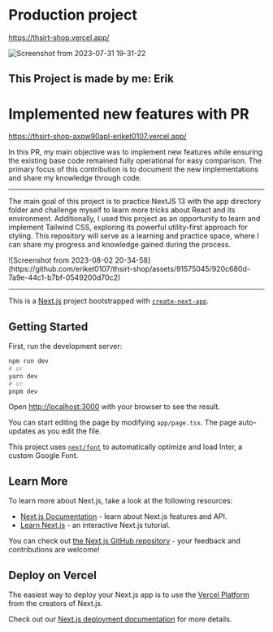 # Production project 
https://thsirt-shop.vercel.app/

![Screenshot from 2023-07-31 19-31-22](https://github.com/eriket0107/thsirt-shop/assets/91575045/009a3a7c-1ade-4d69-a61d-5a3b09f1ee95)

## This Project is made by me: Erik 

# Implemented new features with PR
https://thsirt-shop-axpw90apl-eriket0107.vercel.app/

<p>
  In this PR, my main objective was to implement new features while ensuring the existing base code remained fully operational for easy comparison. The primary focus of this contribution is to document the new implementations and share my knowledge through code.
</p>



<hr>
<p>
  The main goal of this project is to practice NextJS 13 with the app directory folder and challenge myself to learn more tricks about React and its environment. Additionally, I used this project as an opportunity to learn and implement Tailwind CSS, exploring its powerful utility-first approach for styling. This repository will serve as a learning and practice space, where I can share my progress and knowledge gained during the process. 
</p>
![Screenshot from 2023-08-02 20-34-58](https://github.com/eriket0107/thsirt-shop/assets/91575045/920c680d-7a9e-44c1-b7bf-0549200d70c2)

<hr/>

This is a [Next.js](https://nextjs.org/) project bootstrapped with [`create-next-app`](https://github.com/vercel/next.js/tree/canary/packages/create-next-app).

## Getting Started

First, run the development server:

```bash
npm run dev
# or
yarn dev
# or
pnpm dev
```

Open [http://localhost:3000](http://localhost:3000) with your browser to see the result.

You can start editing the page by modifying `app/page.tsx`. The page auto-updates as you edit the file.

This project uses [`next/font`](https://nextjs.org/docs/basic-features/font-optimization) to automatically optimize and load Inter, a custom Google Font.

## Learn More

To learn more about Next.js, take a look at the following resources:

- [Next.js Documentation](https://nextjs.org/docs) - learn about Next.js features and API.
- [Learn Next.js](https://nextjs.org/learn) - an interactive Next.js tutorial.

You can check out [the Next.js GitHub repository](https://github.com/vercel/next.js/) - your feedback and contributions are welcome!

## Deploy on Vercel

The easiest way to deploy your Next.js app is to use the [Vercel Platform](https://vercel.com/new?utm_medium=default-template&filter=next.js&utm_source=create-next-app&utm_campaign=create-next-app-readme) from the creators of Next.js.

Check out our [Next.js deployment documentation](https://nextjs.org/docs/deployment) for more details.
